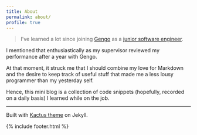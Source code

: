 ```yaml
---
title: About
permalink: about/
profile: true
---
```


> I've learned a lot since joining [Gengo](http://gengo.com) as a [junior software engineer](http://careers.gengo.com).

I mentioned that enthusiastically as my supervisor reviewed my performance after a year with Gengo.

At that moment, it struck me that I should combine my love for Markdown and the desire to keep track of useful stuff that made me a less lousy programmer than my yesterday self.

Hence, this mini blog is a collection of code snippets (hopefully, recorded on a daily basis) I learned while on the job.

***

Built with [Kactus theme](https://github.com/nickbalestra/kactus) on Jekyll.

{% include footer.html %}